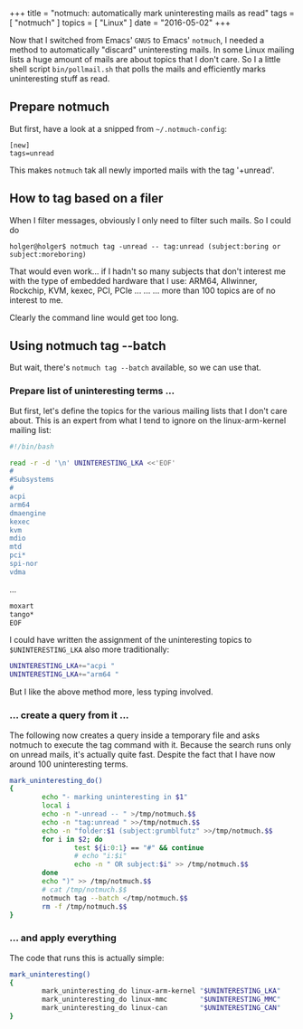 +++
title = "notmuch: automatically mark uninteresting mails as read"
tags = [ "notmuch" ]
topics = [ "Linux" ]
date = "2016-05-02"
+++

Now that I switched from Emacs' `GNUS` to Emacs' `notmuch`, I needed a
method to automatically "discard" uninteresting mails. In some Linux
mailing lists a huge amount of mails are about topics that I don't
care. So I a little shell script `bin/pollmail.sh` that polls
the mails and efficiently marks uninteresting stuff as read.

<!--more-->

## Prepare notmuch

But first, have a look at a snipped from `~/.notmuch-config`:

``` keepit
[new]
tags=unread
```

This makes `notmuch` tak all newly imported mails with the tag '+unread'.

## How to tag based on a filer

When I filter messages, obviously I only need to filter such mails. So I
could do

``` keepit
holger@holger$ notmuch tag -unread -- tag:unread (subject:boring or subject:moreboring)
```

That would even work... if I hadn't so many subjects that don't
interest me with the type of embedded hardware that I use: ARM64,
Allwinner, Rockchip, KVM, kexec, PCI, PCIe ... ... ...   more than
100 topics are of no interest to me.

Clearly the command line would get too long.

## Using notmuch tag \-\-batch

But wait, there's `notmuch tag --batch` available, so we can use that.

### Prepare list of uninteresting terms ...

But first, let's define the topics for the various mailing lists that
I don't care about. This is an expert from what I tend to ignore on
the linux-arm-kernel mailing list:

``` sh
#!/bin/bash

read -r -d '\n' UNINTERESTING_LKA <<'EOF'
#
#Subsystems
#
acpi
arm64
dmaengine
kexec
kvm
mdio
mtd
pci*
spi-nor
vdma
```
...
``` sh
moxart
tango*
EOF
```

I could have written the assignment of the uninteresting topics to `$UNINTERESTING_LKA`
also more traditionally:

``` sh
UNINTERESTING_LKA+="acpi "
UNINTERESTING_LKA+="arm64 "
```

But I like the above method more, less typing involved.

### ... create a query from it ...

The following now creates a query inside a temporary file and asks
notmuch to execute the tag command with it. Because the search
runs only on unread mails, it's actually quite fast. Despite the
fact that I have now around 100 uninteresting terms.

``` sh
mark_uninteresting_do()
{
        echo "- marking uninteresting in $1"
        local i
        echo -n "-unread -- " >/tmp/notmuch.$$
        echo -n "tag:unread " >>/tmp/notmuch.$$
        echo -n "folder:$1 (subject:grumblfutz" >>/tmp/notmuch.$$
        for i in $2; do
                test ${i:0:1} == "#" && continue
                # echo "i:$i"
                echo -n " OR subject:$i" >> /tmp/notmuch.$$
        done
        echo ")" >> /tmp/notmuch.$$
        # cat /tmp/notmuch.$$
        notmuch tag --batch </tmp/notmuch.$$
        rm -f /tmp/notmuch.$$
}
```

### ... and apply everything

The code that runs this is actually simple:

``` sh
mark_uninteresting()
{
        mark_uninteresting_do linux-arm-kernel "$UNINTERESTING_LKA"
        mark_uninteresting_do linux-mmc        "$UNINTERESTING_MMC"
        mark_uninteresting_do linux-can        "$UNINTERESTING_CAN"
}
```
